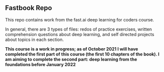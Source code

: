 
## Fastbook Repo 

This repo contains work from the fast.ai deep learning for coders course.

In general, there are 3 types of files: redos of practice exercises, written comprehension questions about deep learning, and self directed projects about topics in each section. 

**This course is a work in progress; as of October 2021 I will have completed the first part of this course (the first 10 chapters of the book). I am aiming to complete the second part: deep learning from the foundations before January 2022**
